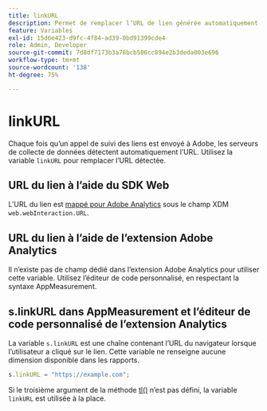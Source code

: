 ```yaml
---
title: linkURL
description: Permet de remplacer l’URL de lien générée automatiquement utilisée par AppMeasurement dans les appels de suivi des liens.
feature: Variables
exl-id: 15d6e423-d9fc-4f84-ad39-0bd91399cde4
role: Admin, Developer
source-git-commit: 7d8df7173b3a78bcb506cc894e2b3deda003e696
workflow-type: tm+mt
source-wordcount: '138'
ht-degree: 75%

---
```


# linkURL

Chaque fois qu’un appel de suivi des liens est envoyé à Adobe, les serveurs de collecte de données détectent automatiquement l’URL. Utilisez la variable `linkURL` pour remplacer l’URL détectée.

## URL du lien à l’aide du SDK Web

L’URL du lien est [mappé pour Adobe Analytics](https://experienceleague.adobe.com/docs/analytics/implementation/aep-edge/variable-mapping.html?lang=fr) sous le champ XDM `web.webInteraction.URL`.

## URL du lien à l’aide de l’extension Adobe Analytics

Il n’existe pas de champ dédié dans l’extension Adobe Analytics pour utiliser cette variable. Utilisez l’éditeur de code personnalisé, en respectant la syntaxe AppMeasurement.

## s.linkURL dans AppMeasurement et l’éditeur de code personnalisé de l’extension Analytics

La variable `s.linkURL` est une chaîne contenant l’URL du navigateur lorsque l’utilisateur a cliqué sur le lien. Cette variable ne renseigne aucune dimension disponible dans les rapports.

```js
s.linkURL = "https://example.com";
```

Si le troisième argument de la méthode [tl()](../functions/tl-method.md) n’est pas défini, la variable `linkURL` est utilisée à la place.
